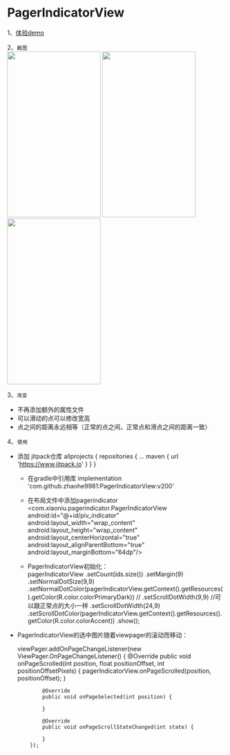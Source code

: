 # PagerIndicatorView

1、[体验demo](https://github.com/zhaozohar/PagerIndicatorView/tree/master/apk)

2、`截图`
<br/>
<img src="https://github.com/zhaozohar/PagerIndicatorView/blob/master/picture/v200/pager1.png" width=216 height=384 />
<img src="https://github.com/zhaozohar/PagerIndicatorView/blob/master/picture/v200/pager2.png" width=216 height=384 />
<img src="https://github.com/zhaozohar/PagerIndicatorView/blob/master/picture/v200/v200.gif" width=216 height=384 />

3、`改变`

* 不再添加额外的属性文件
* 可以滑动的点可以修改宽高
* 点之间的距离永远相等（正常的点之间，正常点和滑点之间的距离一致）

4、`使用`
 <br/>
 * 添加 jitpack仓库
    allprojects {
		repositories {
			...
			maven { url 'https://www.jitpack.io' }
		}
	}
	* 在gradle中引用库
	implementation 'com.github.zhaohe9981:PagerIndicatorView:v200'
	
    * 在布局文件中添加pagerindicator
    <com.xiaoniu.pagerindicator.PagerIndicatorView
            android:id="@+id/piv_indicator"
            android:layout_width="wrap_content"
            android:layout_height="wrap_content"
            android:layout_centerHorizontal="true"
            android:layout_alignParentBottom="true"
            android:layout_marginBottom="64dp"/>
            
     * PagerIndicatorView初始化：         
         pagerIndicatorView
                        .setCount(ids.size())
                        .setMargin(9)
                        .setNormalDotSize(9,9)
                        .setNormalDotColor(pagerIndicatorView.getContext().getResources().getColor(R.color.colorPrimaryDark))
        //                .setScrollDotWidth(9,9) //可以跟正常点的大小一样
                        .setScrollDotWidth(24,9)
                        .setScrollDotColor(pagerIndicatorView.getContext().getResources().getColor(R.color.colorAccent))
                        .show();
  
 * PagerIndicatorView的选中图片随着viewpager的滚动而移动：<br/>
 
    viewPager.addOnPageChangeListener(new ViewPager.OnPageChangeListener() {
               @Override
               public void onPageScrolled(int position, float positionOffset, int positionOffsetPixels) {
                   pagerIndicatorView.onPageScrolled(position, positionOffset);
               }
   
               @Override
               public void onPageSelected(int position) {
          
               }
   
               @Override
               public void onPageScrollStateChanged(int state) {
   
               }
           });